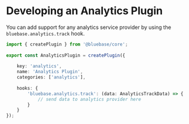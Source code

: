 # Developing an Analytics Plugin

You can add support for any analytics service provider by using the `bluebase.analytics.track` hook.

```typescript
import { createPlugin } from '@bluebase/core';
​
export const AnalyticsPlugin = createPlugin({
​
    key: 'analytics',
    name: 'Analytics Plugin',
    categories: ['analytics'],
    
    hooks: {
        'bluebase.analytics.track': (data: AnalyticsTrackData) => {
            // send data to analytics provider here
        }
    }
});
```

